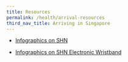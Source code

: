 ```yaml
---
title: Resources
permalink: /health/arrival-resources
third_nav_title: Arriving in Singapore
---
```


- [Infographics on SHN](/images/stayhomesg-infographics-2.png)

- [Infographics on SHN Electronic Wristband](/images/stayhomesg-infographics-1.png)
